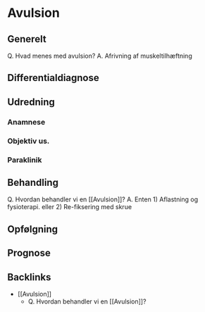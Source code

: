 # Avulsion
## Generelt
Q. Hvad menes med avulsion?
A. Afrivning af muskeltilhæftning

## Differentialdiagnose


## Udredning
### Anamnese

### Objektiv us.

### Paraklinik

## Behandling
Q. Hvordan behandler vi en [[Avulsion]]?
A. Enten 1) Aflastning og fysioterapi. eller 2) Re-fiksering med skrue

## Opfølgning


## Prognose
 

## Backlinks
* [[Avulsion]]
	* Q. Hvordan behandler vi en [[Avulsion]]?

<!-- #anki/tag/med/Orto #anki/deck/Medicine -->

<!-- {BearID:3CA95E3C-2BA5-4E9A-B616-05C4703D3C69-4682-00000455EE6CB7F7} -->
